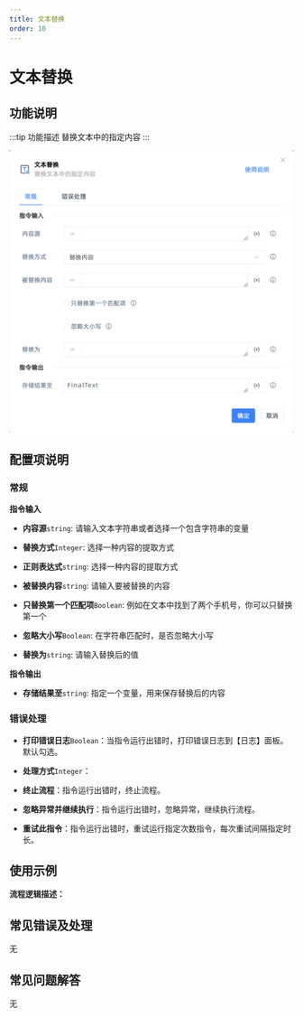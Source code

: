 ```yaml
---
title: 文本替换
order: 10
---
```


# 文本替换

## 功能说明

:::tip 功能描述
替换文本中的指定内容
:::

![文本替换](../../../assets/文本替换_command.png)

## 配置项说明

### 常规

**指令输入**

- **内容源**`string`: 请输入文本字符串或者选择一个包含字符串的变量

- **替换方式**`Integer`: 选择一种内容的提取方式

- **正则表达式**`string`: 选择一种内容的提取方式

- **被替换内容**`string`: 请输入要被替换的内容

- **只替换第一个匹配项**`Boolean`: 例如在文本中找到了两个手机号，你可以只替换第一个

- **忽略大小写**`Boolean`: 在字符串匹配时，是否忽略大小写

- **替换为**`string`: 请输入替换后的值


**指令输出**

- **存储结果至**`string`: 指定一个变量，用来保存替换后的内容

### 错误处理

- **打印错误日志**`Boolean`：当指令运行出错时，打印错误日志到【日志】面板。默认勾选。

- **处理方式**`Integer`：

 - **终止流程**：指令运行出错时，终止流程。

 - **忽略异常并继续执行**：指令运行出错时，忽略异常，继续执行流程。

 - **重试此指令**：指令运行出错时，重试运行指定次数指令，每次重试间隔指定时长。

## 使用示例

**流程逻辑描述：** 

## 常见错误及处理

无

## 常见问题解答

无

